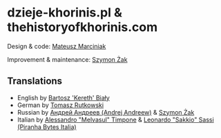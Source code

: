 # dzieje-khorinis.pl & thehistoryofkhorinis.com

Design & code: [Mateusz Marciniak](https://myxoske.pl)

Improvement & maintenance: [Szymon Żak](http://szymonzak.pl)


## Translations
* English by [Bartosz 'Kereth' Biały](mailto:kereth130@gmail.com)
* German by [Tomasz Rutkowski](https://www.facebook.com/tomek.rutkowski.1800)
* Russian by [Андрей Андреев (Andrej Andreew)](https://vk.com/eynard) & [Szymon Żak](http://szymonzak.pl)
* Italian by [Alessandro "Melvasul" Timpone](https://www.facebook.com/alessandro.timpone) & [Leonardo "Sakkio" Sassi](https://www.facebook.com/leonardo.sassi.1975) [(Piranha Bytes Italia)](https://www.facebook.com/groups/staffrisenitalia)
